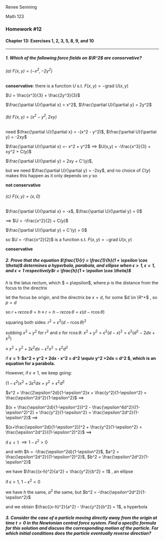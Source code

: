 Renee Senining

Math 123

### Homework #12

#### Chapter 13: Exercises 1, 2, 3, 5, 8, 9, and 10

---

##### 1. Which of the following force fields on $\R^2$ are conservative?

###### (a) $F(x, y) = (-x^2, -2y^2)$ 

**conservative**: there is a function $U$ s.t. $F(x,y) = -\text{grad }U(x,y)$ 

$U = \frac{x^3}{3} + \frac{2y^3}{3}$ 

$\frac{\partial U}{\partial x} = x^2$, $\frac{\partial U}{\partial y} = 2y^2$

###### (b) $F(x,y) = (x^2 - y^2, 2xy)$ 

need $\frac{\partial U}{\partial x} = -(x^2 - y^2)$, $\frac{\partial U}{\partial y} = -2xy$ 

$\frac{\partial U}{\partial x} =- x^2 + y^2$ $\implies$ $U(x,y) = -\frac{x^3}{3} + xy^2 + C(y)$

$\frac{\partial U}{\partial y} = 2xy + C'(y)$, 

but we need $\frac{\partial U}{\partial y} = -2xy$, and no choice of $C(y)$ makes this happen as it only depends on $y$ so 

**not conservative** 

###### (c) $F(x,y) = (x,0)$   

$\frac{\partial U}{\partial x} = -x$, $\frac{\partial U}{\partial y} = 0$

$\implies$ $U = -\frac{x^2}{2} + C(y)$

$\frac{\partial U}{\partial y} = C'(y) = 0$

so $U = -\frac{x^2}{2}$ is a function s.t. $F(x,y) = -\text{grad }U(x,y)$ 

**conservative** 

##### 2. Prove that the equation $\frac{1}{r} = \frac{1}{h}(1 + \epsilon \cos \theta)$ determines a hyperbola, parabola, and ellipse when $\epsilon > 1, \epsilon = 1$, and $\epsilon < 1$ respectively$r = \frac{h}{1 + \epsilon \cos \theta}$

$h$ is the latus rectum, which $ = p\epsilon$, where $p$ is the distance from the focus to the directrix

let the focus be origin, and the directrix be $x = d$, for some $d \in \R^+$ , so $p = d$ 

so $r + r\epsilon \cos\theta = h$ $\equiv$ $r = h - r\epsilon \cos \theta = \epsilon (d - r\cos\theta)$ 

squaring both sides: $r^2 = \epsilon^2(d-r\cos\theta)^2$

subbing $x^2 + y^2$ for $r^2$ and $x$ for $r\cos\theta$: $x^2 + y^2 = \epsilon^2(d-x)^2 = \epsilon^2(d^2 - 2dx +x^2)$

$\equiv$ $x^2 + y^2 +2\epsilon^2dx -\epsilon^2x^2 = \epsilon^2d^2$

if **$\epsilon = 1$: $x^2 + y^2 + 2dx - x^2 = d^2 \equiv y^2 +2dx = d^2 $, which is an equation for a parabola.**

However, if $\epsilon \neq 1$, we keep going:

$(1-\epsilon^2)x^2 +2\epsilon^2dx + y^2 = \epsilon^2d^2$ 

$x^2 + \frac{2\epsilon^2d}{1-\epsilon^2}x + \frac{y^2}{1-\epsilon^2} = \frac{\epsilon^2d^2}{1-\epsilon^2}$ $\implies$ 

$(x + \frac{\epsilon^2d}{1-\epsilon^2})^2 - \frac{\epsilon^4d^2}{(1-\epsilon^2)^2} + \frac{y^2}{1-\epsilon^2} = \frac{\epsilon^2d^2}{1-\epsilon^2}$ $\implies$ 

$(x+\frac{\epsilon^2d}{1-\epsilon^2})^2 + \frac{y^2}{1-\epsilon^2} = \frac{\epsilon^2d^2}{(1-\epsilon^2)^2}$ $\implies$ 

if $\epsilon < 1$ $\implies 1 - \epsilon^2 > 0$ 

and with $h = -\frac{\epsilon^2d}{1-\epsilon^2}$, $a^2 = \frac{\epsilon^2d^2}{(1-\epsilon^2)^2}$, $b^2 = \frac{\epsilon^2d^2}{1-\epsilon^2}$  

we have $\frac{(x-h)^2}{a^2} + \frac{y^2}{b^2} = 1$ , an ellipse

if $\epsilon  > 1$, $1 - \epsilon^2 < 0$ 

we have $h$ the same, $a^2$ the same, but $b^2 = -\frac{\epsilon^2d^2}{1-\epsilon^2}$ 

and we obtain $\frac{(x-h)^2}{a^2} - \frac{y^2}{b^2} = 1$, a hyperbola

##### 3. Consider the case of a particle moving directly away from the origin at time $t= 0$ in the Newtonian central force system. Find a specific formula for this solution and discuss the corresponding motion of the particle. For which initial conditions does the particle eventually reverse direction?

